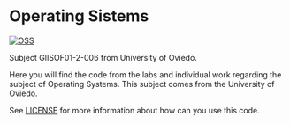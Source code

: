 # Operating Sistems
[![OSS](https://img.shields.io/badge/course-currently%20taking%20place-brightgreen.svg)](#subject_stage)


Subject GIISOF01-2-006 from University of Oviedo.

Here you will find the code from the labs and individual work regarding the subject of Operating Systems. This subject comes from the University of Oviedo.

See [LICENSE](/LICENSE) for more information about how can you use this code.
